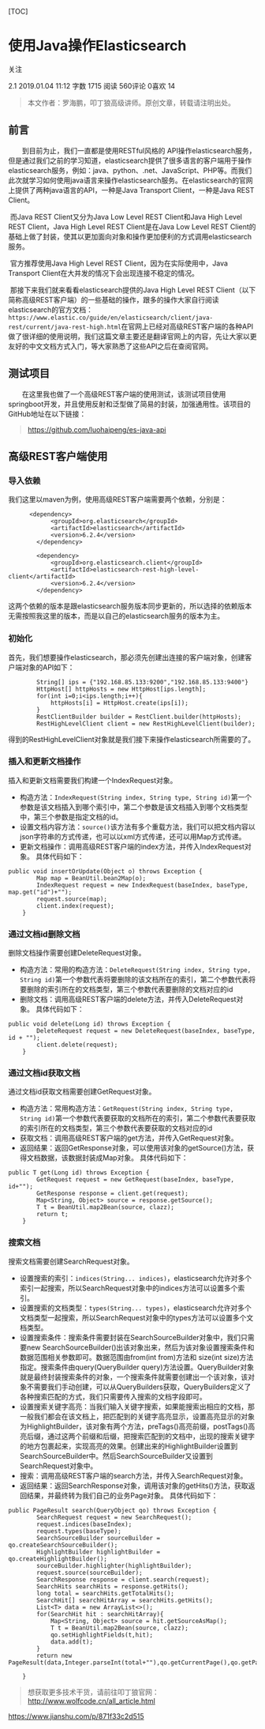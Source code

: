 [TOC]



# 使用Java操作Elasticsearch

关注

 2.1 2019.01.04 11:12 字数 1715 阅读 560评论 0喜欢 14

> 本文作者：罗海鹏，叩丁狼高级讲师。原创文章，转载请注明出处。

## 前言

  到目前为止，我们一直都是使用RESTful风格的 API操作elasticsearch服务，但是通过我们之前的学习知道，elasticsearch提供了很多语言的客户端用于操作elasticsearch服务，例如：java、python、.net、JavaScript、PHP等。而我们此次就学习如何使用java语言来操作elasticsearch服务。在elasticsearch的官网上提供了两种java语言的API，一种是Java Transport Client，一种是Java REST Client。
  

​	而Java REST Client又分为Java Low Level REST Client和Java High Level REST Client，Java High Level REST Client是在Java Low Level REST Client的基础上做了封装，使其以更加面向对象和操作更加便利的方式调用elasticsearch服务。
  

​	官方推荐使用Java High Level REST Client，因为在实际使用中，Java Transport Client在大并发的情况下会出现连接不稳定的情况。
  

​	那接下来我们就来看看elasticsearch提供的Java High Level REST Client（以下简称高级REST客户端）的一些基础的操作，跟多的操作大家自行阅读elasticsearch的官方文档：`https://www.elastic.co/guide/en/elasticsearch/client/java-rest/current/java-rest-high.html`在官网上已经对高级REST客户端的各种API做了很详细的使用说明，我们这篇文章主要还是翻译官网上的内容，先让大家以更友好的中文文档方式入门，等大家熟悉了这些API之后在查阅官网。

## 测试项目

  在这里我也做了一个高级REST客户端的使用测试，该测试项目使用springboot开发，并且使用反射和泛型做了简易的封装，加强通用性。该项目的GitHub地址在以下链接：

> <https://github.com/luohaipeng/es-java-api>

## 高级REST客户端使用

### 导入依赖

我们这里以maven为例，使用高级REST客户端需要两个依赖，分别是：

```
      <dependency>
            <groupId>org.elasticsearch</groupId>
            <artifactId>elasticsearch</artifactId>
            <version>6.2.4</version>
        </dependency>

        <dependency>
            <groupId>org.elasticsearch.client</groupId>
            <artifactId>elasticsearch-rest-high-level-client</artifactId>
            <version>6.2.4</version>
        </dependency>
```

这两个依赖的版本是跟elasticsearch服务版本同步更新的，所以选择的依赖版本无需按照我这里的版本，而是以自己的elasticsearch服务的版本为主。

### 初始化

首先，我们想要操作elasticsearch，那必须先创建出连接的客户端对象，创建客户端对象的API如下：

```
        String[] ips = {"192.168.85.133:9200","192.168.85.133:9400"}
        HttpHost[] httpHosts = new HttpHost[ips.length];
        for(int i=0;i<ips.length;i++){
            httpHosts[i] = HttpHost.create(ips[i]);
        }
        RestClientBuilder builder = RestClient.builder(httpHosts);
        RestHighLevelClient client = new RestHighLevelClient(builder);
```

得到的RestHighLevelClient对象就是我们接下来操作elasticsearch所需要的了。

### 插入和更新文档操作

插入和更新文档需要我们构建一个IndexRequest对象。

- 构造方法：`IndexRequest(String index, String type, String id)`第一个参数是该文档插入到哪个索引中，第二个参数是该文档插入到哪个文档类型中，第三个参数是指定文档的id。
- 设置文档内容方法：`source()`该方法有多个重载方法，我们可以把文档内容以json字符串的方式传递，也可以以xml方式传递，还可以用Map方式传递。
- 更新文档操作：调用高级REST客户端的index方法，并传入IndexRequest对象。
  具体代码如下：

```
public void insertOrUpdate(Object o) throws Exception {
        Map map = BeanUtil.bean2Map(o);
        IndexRequest request = new IndexRequest(baseIndex, baseType, map.get("id")+"");
        request.source(map);
        client.index(request);
    }
```

### 通过文档id删除文档

删除文档操作需要创建DeleteRequest对象。

- 构造方法：常用的构造方法：`DeleteRequest(String index, String type, String id)`第一个参数代表将要删除的该文档所在的索引，第二个参数代表将要删除的索引所在的文档类型，第三个参数代表要删除的文档对应的id
- 删除文档：调用高级REST客户端的delete方法，并传入DeleteRequest对象。
  具体代码如下：

```
public void delete(Long id) throws Exception {
        DeleteRequest request = new DeleteRequest(baseIndex, baseType, id + "");
        client.delete(request);
    }
```

### 通过文档id获取文档

通过文档id获取文档需要创建GetRequest对象。

- 构造方法：常用构造方法：`GetRequest(String index, String type, String id)`第一个参数代表要获取的文档所在的索引，第二个参数代表要获取的索引所在的文档类型，第三个参数代表要获取的文档对应的id
- 获取文档：调用高级REST客户端的get方法，并传入GetRequest对象。
- 返回结果：返回GetResponse对象，可以使用该对象的getSource()方法，获得文档数据，该数据封装成Map对象。
  具体代码如下：

```
public T get(Long id) throws Exception {
        GetRequest request = new GetRequest(baseIndex, baseType, id+"");
        GetResponse response = client.get(request);
        Map<String, Object> source = response.getSource();
        T t = BeanUtil.map2Bean(source, clazz);
        return t;
    }
```

### 搜索文档

搜索文档需要创建SearchRequest对象。

- 设置搜索的索引：`indices(String... indices)`，elasticsearch允许对多个索引一起搜索，所以SearchRequest对象中的indices方法可以设置多个索引。
- 设置搜索的文档类型：`types(String... types)`，elasticsearch允许对多个文档类型一起搜索，所以SearchRequest对象中的types方法可以设置多个文档类型。
- 设置搜索条件：搜索条件需要封装在SearchSourceBuilder对象中，我们只需要new SearchSourceBuilder()出该对象出来，然后为该对象设置搜索条件和数据范围相关参数即可。数据范围由from(int from)方法和 size(int size)方法指定。搜索条件由query(QueryBuilder query)方法设置。QueryBuilder对象就是最终封装搜索条件的对象，一个搜索条件就需要创建出一个该对象，该对象不需要我们手动创建，可以从QueryBuilders获取，QueryBuilders定义了各种搜索匹配的方式，我们只需要传入搜索的文档字段即可。
- 设置搜索关键字高亮：当我们输入关键字搜索，如果能搜索出相应的文档，那一般我们都会在该文档上，把匹配到的关键字高亮显示，设置高亮显示的对象为HighlightBuilder，该对象有两个方法，preTags()高亮前缀，postTags()高亮后缀，通过这两个前缀和后缀，把搜索匹配到的文档中，出现的搜索关键字的地方包裹起来，实现高亮的效果。创建出来的HighlightBuilder设置到SearchSourceBuilder中。然后SearchSourceBuilder又设置到SearchRequest对象中。
- 搜索：调用高级REST客户端的search方法，并传入SearchRequest对象。
- 返回结果：返回SearchResponse对象，调用该对象的getHits()方法，获取返回结果，并最终转为我们自己的业务Page对象。
  具体代码如下：

```
public PageResult search(QueryObject qo) throws Exception {
        SearchRequest request = new SearchRequest();
        request.indices(baseIndex);
        request.types(baseType);
        SearchSourceBuilder sourceBuilder = qo.createSearchSourceBuilder();
        HighlightBuilder highlightBuilder = qo.createHighlightBuilder();
        sourceBuilder.highlighter(highlightBuilder);
        request.source(sourceBuilder);
        SearchResponse response = client.search(request);
        SearchHits searchHits = response.getHits();
        long total = searchHits.getTotalHits();
        SearchHit[] searchHitArray = searchHits.getHits();
        List<T> data = new ArrayList<>();
        for(SearchHit hit : searchHitArray){
            Map<String, Object> source = hit.getSourceAsMap();
            T t = BeanUtil.map2Bean(source, clazz);
            qo.setHighlightFields(t,hit);
            data.add(t);
        }
        return new PageResult(data,Integer.parseInt(total+""),qo.getCurrentPage(),qo.getPageSize());

    }
```

> 想获取更多技术干货，请前往叩丁狼官网：<http://www.wolfcode.cn/all_article.html>







<https://www.jianshu.com/p/871f33c2d515>